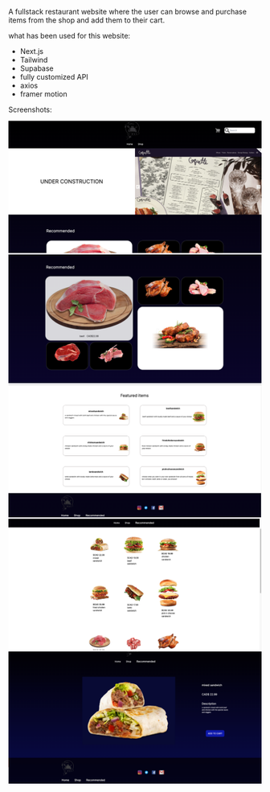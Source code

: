 A fullstack restaurant website where the user can browse and purchase items from the shop and add them to their cart.

what has been used for this website:
- Next.js
- Tailwind
- Supabase
- fully customized API
- axios
- framer motion


Screenshots:

![Alt Text](./public/images/sc1.png) 
![alt text](./public/images/sc2.png) 
![alt text](./public/images/sc3.png) 
![alt text](./public/images/sc4.png) 
![alt text](./public/images/sc5.png) 

